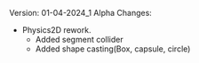 Version: 01-04-2024_1 Alpha
Changes:
- Physics2D rework.
    - Added segment collider
    - Added shape casting(Box, capsule, circle)
